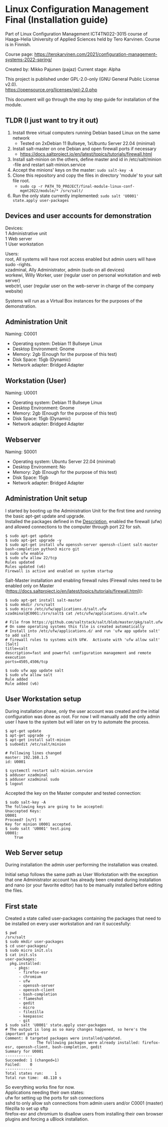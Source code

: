 # Linux Configuration Management Final (Installation guide)

Part of Linux Configuration Management ICT4TN022-3015 course of Haaga-Helia University of Applied Sciences held by Tero Karvinen. Course is in Finnish.  

Course page: https://terokarvinen.com/2021/configuration-management-systems-2022-spring/  

Created by: Mikko Pajunen (pajaz)
Current stage: Alpha

This project is published under GPL-2.0-only (GNU General Public License v2.0).  
https://opensource.org/licenses/gpl-2.0.php   

This document will go through the step by step guide for installation of the module.  

## TLDR (I just want to try it out)

1. Install three virtual computers running Debian based Linux on the same network  
    - Tested on 2xDebian 11 Bullseye, 1xUbuntu Server 22.04 (minimal) 
2. Install salt-master on one Debian and open firewall ports if necessary  
    - https://docs.saltproject.io/en/latest/topics/tutorials/firewall.html  
3. Install salt-minion on the others, define master and id in /etc/salt/minion -file and restart salt-minion.service  
4. Accept the minions' keys on the master: `sudo salt-key -A`   
5. Clone this repository and copy the files in directory 'module' to your salt file root.  
    - `sudo cp -r PATH_TO_PROJECT/final-module-linux-conf-mgmt2022/module/* /srv/salt/`  
6. Run the only state currently implemented: `sudo salt 'U0001' state.apply user-packages`  

## Devices and user accounts for demonstration 

Devices:  
1 Administrative unit    
1 Web server  
1 User workstation  

Users:  
root, All systems will have root access enabled but admin users will have sudo -rights.  
xzadminal, Ally Administrator, admin (sudo on all devices)  
workewi, Willy Worker, user (regular user on personal workstation and web server)  
webctrl, user (regular user on the web-server in charge of the company website)  

Systems will run as a Virtual Box instances for the purposes of the demonstration.  

## Administration Unit

Naming: C0001
  
- Operating system: Debian 11 Bullseye Linux
- Desktop Environment: Gnome  
- Memory: 2gb (Enough for the purpose of this test)  
- Disk Space: 15gb (Dynamic)  
- Network adapter: Bridged Adapter 

## Workstation (User)

Naming: U0001 

- Operating system: Debian 11 Bullseye Linux
- Desktop Environment: Gnome  
- Memory: 2gb (Enough for the purpose of this test)  
- Disk Space: 15gb (Dynamic)  
- Network adapter: Bridged Adapter  

## Webserver 

Naming: S0001

- Operating system: Ubuntu Server 22.04 (minimal) 
- Desktop Environment: No  
- Memory: 2gb (Enough for the purpose of this test)  
- Disk Space: 15gb  
- Network adapter: Bridged Adapter  

## Administration Unit setup

I started by booting up the Administration Unit for the first time and running the basic apt-get update and upgrade.  
Installed the packages defined in the [Description](Description.md), enabled the firewall (ufw) and allowed connections to the computer through port 22 for ssh. 
```
$ sudo apt-get update
$ sudo apt-get upgrade -y
$ sudo apt-get install ufw openssh-server openssh-client salt-master bash-completion python3 micro git
$ sudo ufw enable
$ sudo ufw allow 22/tcp 
Rules updated
Rules updated (v6)
Firewall is active and enabled on system startup
```

Salt-Master installation and enabling firewall rules (Firewall rules need to be enabled only on Master (https://docs.saltproject.io/en/latest/topics/tutorials/firewall.html)):
```
$ sudo apt-get install salt-master
$ sudo mkdir /srv/salt
$ sudo micro /etc/ufw/applications.d/salt.ufw
xzadminal@C0001:/srv/salt$ cat /etc/ufw/applications.d/salt.ufw 

# File from https://github.com/saltstack/salt/blob/master/pkg/salt.ufw
# On some operating systems this file is created automatically
# Install into /etc/ufw/applications.d/ and run 'ufw app update salt' to add salt
# firewall rules to systems with UFW.  Activate with 'ufw allow salt'
[Salt]
title=salt
description=fast and powerful configuration management and remote execution
ports=4505,4506/tcp

$ sudo ufw app update salt
$ sudo ufw allow salt
Rule added
Rule added (v6)
```

## User Workstation setup

During installation phase, only the user account was created and the initial configuration was done as root. For now I will manually add the only admin user I have to the system but will later on try to automate the process.

```
$ apt-get update
$ apt-get upgrade -y
$ apt-get install salt-minion
$ sudoedit /etc/salt/minion

# Following lines changed
master: 192.168.1.5
id: U0001

$ systemctl restart salt-minion.service
$ adduser xzadminal
$ adduser xzadminal sudo
$ logout
```

Accepted the key on the Master computer and tested connection:
```
$ sudo salt-key -A
The following keys are going to be accepted:
Unaccepted Keys:
U0001
Proceed? [n/Y] Y
Key for minion U0001 accepted.
$ sudo salt 'U0001' test.ping
U0001:
    True
```

## Web Server setup

During installation the admin user performing the installation was created.  

Initial setup follows the same path as User Workstation with the exception that one Administrator account has already been created during installation and nano (or your favorite editor) has to be manually installed before editing the files.

## First state

Created a state called user-packages containing the packages that need to be installed on every user workstation and ran it succesfully:
```
$ pwd
/srv/salt
$ sudo mkdir user-packages
$ cd user-packages/
$ sudo micro init.sls
$ cat init.sls 
user-packages:
  pkg.installed:
    - pkgs:
      - firefox-esr
      - chromium
      - ufw
      - openssh-server
      - openssh-client
      - bash-completion
      - flameshot
      - gedit
      - micro
      - filezilla
      - keepassxc
      - git
$ sudo salt 'U0001' state.apply user-packages
# The output is long as so many changes happened, so here's the important parts
Comment: 8 targeted packages were installed/updated.
              The following packages were already installed: firefox-esr, openssh-client, bash-completion, gedit
Summary for U0001
------------
Succeeded: 1 (changed=1)
Failed:    0
------------
Total states run:     1
Total run time:  48.110 s
```

So everything works fine for now.  
Applications needing their own states:  
ufw for setting up the ports for ssh connections  
sshd to only allow ssh connections from admin users and/or C0001 (master)  
filezilla to set up sftp  
firefox-esr and chromium to disallow users from installing their own browser plugins and forcing a uBlock installation.  


